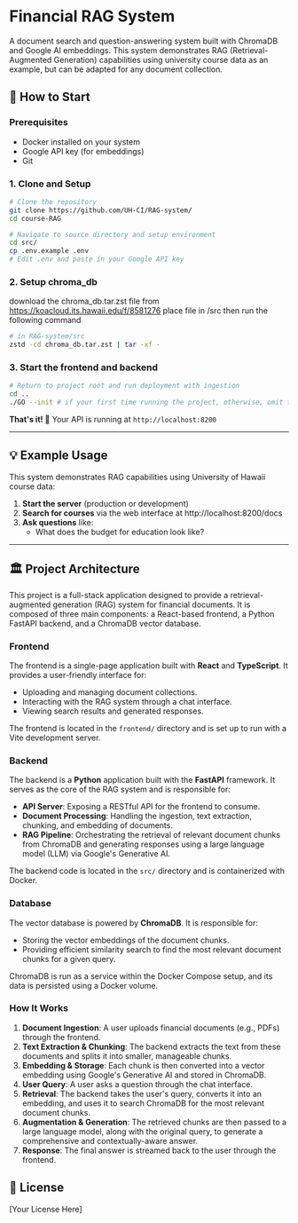 # Financial RAG System

A document search and question-answering system built with ChromaDB and Google AI embeddings. This system demonstrates RAG (Retrieval-Augmented Generation) capabilities using university course data as an example, but can be adapted for any document collection.

## 🚀 How to Start

### Prerequisites
- Docker installed on your system
- Google API key (for embeddings)
- Git

### 1. Clone and Setup
```bash
# Clone the repository
git clone https://github.com/UH-CI/RAG-system/
cd course-RAG

# Navigate to source directory and setup environment
cd src/
cp .env.example .env
# Edit .env and paste in your Google API key
```

### 2. Setup chroma_db
download the chroma_db.tar.zst file from https://koacloud.its.hawaii.edu/f/8581276
place file in /src
then run the following command
```bash
# in RAG-system/src
zstd -cd chroma_db.tar.zst | tar -xf -
```

### 3. Start the frontend and backend
```bash
# Return to project root and run deployment with ingestion
cd ..
./GO --init # if your first time running the project, otherwise, omit the "--init" flag
```

**That's it! 🎉** Your API is running at `http://localhost:8200`

---

## 💡 Example Usage

This system demonstrates RAG capabilities using University of Hawaii course data:

1. **Start the server** (production or development)
2. **Search for courses** via the web interface at http://localhost:8200/docs
3. **Ask questions** like:
   - What does the budget for education look like?

---

## 🏛️ Project Architecture

This project is a full-stack application designed to provide a retrieval-augmented generation (RAG) system for financial documents. It is composed of three main components: a React-based frontend, a Python FastAPI backend, and a ChromaDB vector database.

### Frontend

The frontend is a single-page application built with **React** and **TypeScript**. It provides a user-friendly interface for:
- Uploading and managing document collections.
- Interacting with the RAG system through a chat interface.
- Viewing search results and generated responses.

The frontend is located in the `frontend/` directory and is set up to run with a Vite development server.

### Backend

The backend is a **Python** application built with the **FastAPI** framework. It serves as the core of the RAG system and is responsible for:
- **API Server**: Exposing a RESTful API for the frontend to consume.
- **Document Processing**: Handling the ingestion, text extraction, chunking, and embedding of documents.
- **RAG Pipeline**: Orchestrating the retrieval of relevant document chunks from ChromaDB and generating responses using a large language model (LLM) via Google's Generative AI.

The backend code is located in the `src/` directory and is containerized with Docker.

### Database

The vector database is powered by **ChromaDB**. It is responsible for:
- Storing the vector embeddings of the document chunks.
- Providing efficient similarity search to find the most relevant document chunks for a given query.

ChromaDB is run as a service within the Docker Compose setup, and its data is persisted using a Docker volume.

### How It Works

1.  **Document Ingestion**: A user uploads financial documents (e.g., PDFs) through the frontend.
2.  **Text Extraction & Chunking**: The backend extracts the text from these documents and splits it into smaller, manageable chunks.
3.  **Embedding & Storage**: Each chunk is then converted into a vector embedding using Google's Generative AI and stored in ChromaDB.
4.  **User Query**: A user asks a question through the chat interface.
5.  **Retrieval**: The backend takes the user's query, converts it into an embedding, and uses it to search ChromaDB for the most relevant document chunks.
6.  **Augmentation & Generation**: The retrieved chunks are then passed to a large language model, along with the original query, to generate a comprehensive and contextually-aware answer.
7.  **Response**: The final answer is streamed back to the user through the frontend.

## 📄 License

[Your License Here]

